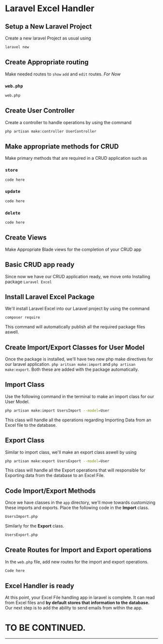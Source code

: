 # Laravel Excel Handler
## Setup a New Laravel Project 
Create a new laravel Project as usual using
```sh
laravel new
```
## Create Appropriate routing
Make needed routes to `show` `add` and `edit` routes. *For Now*
### `web.php`
```sh
web.php
```

## Create User Controller 
Create a controller to handle operations by using the command
```sh
php artisan make:controller UserController
```
## Make appropriate methods for CRUD
Make primary methods that are required in a CRUD application such as
### `store`
```sh
code here
```
### `update`
```sh
code here 
```
### `delete`
```sh
code here
```

## Create Views
Make Appropriate Blade views for the completion of your CRUD app

## Basic CRUD app ready
Since now we have our CRUD application ready, we move onto Installing package `Laravel Excel`

## Install Laravel Excel Package 
We'll install Laravel Excel into our Laravel project by using the command
```sh
composer require 
```
This command will automatically publish all the required package files aswell.

## Create Import/Export Classes for User Model
Once the package is installed, we'll have two new php make directives for our laravel application.
`php aritsan make:import` and `php artisan make:export`.
Both these are added with the package automatically.

## Import Class
Use the following command in the terminal to make an import class for our User Model.
```sh
php artisan make:import UsersImport --model=User
```
This class will handle all the operations regarding Importing Data from an Excel file to the database.

## Export Class
Similar to import class, we'll make an export class aswell by using
```sh
php artisan make:export UsersExport --model=User
```
This class will handle all the Export operations that will responsible for Exporting data from the database to an Excel File.

## Code Import/Export Methods
Once we have classes in the `app` directory, we'll move towards customizing these imports and exports.
Place the following code in the **Import** class.
```sh
UsersImport.php
```
Similarly for the **Export** class.
```sh
UsersExport.php
```

## Create Routes for Import and Export operations 
In the `web.php` file, add new routes for the import and export operations.
```sh
Code here
```

## Excel Handler is ready
At this point, your Excel File handling app in laravel is complete. It can read from Excel files and **by default stores that information to the database.** Our next step is to add the ability to send emails from within the app.

# TO BE CONTINUED.
---
